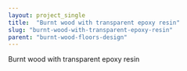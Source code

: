 ```yaml
---
layout: project_single
title:  "Burnt wood with transparent epoxy resin"
slug: "burnt-wood-with-transparent-epoxy-resin"
parent: "burnt-wood-floors-design"
---
```

Burnt wood with transparent epoxy resin